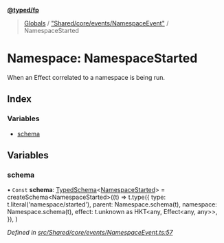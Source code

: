 **[@typed/fp](../README.md)**

> [Globals](../globals.md) / ["Shared/core/events/NamespaceEvent"](_shared_core_events_namespaceevent_.md) / NamespaceStarted

# Namespace: NamespaceStarted

When an Effect correlated to a namespace is being run.

## Index

### Variables

* [schema](_shared_core_events_namespaceevent_.namespacestarted.md#schema)

## Variables

### schema

• `Const` **schema**: [TypedSchema](../interfaces/_io_typedschema_.typedschema.md)\<[NamespaceStarted](_shared_core_events_namespaceevent_.namespacestarted.md)> = createSchema\<NamespaceStarted>((t) => t.type({ type: t.literal('namespace/started'), parent: Namespace.schema(t), namespace: Namespace.schema(t), effect: t.unknown as HKT\<any, Effect\<any, any>>, }), )

*Defined in [src/Shared/core/events/NamespaceEvent.ts:57](https://github.com/TylorS/typed-fp/blob/8639976/src/Shared/core/events/NamespaceEvent.ts#L57)*
